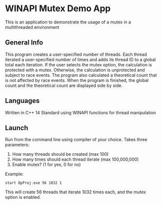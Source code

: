# WINAPI Mutex Demo App
This is an application to demonstrate the usage of a mutex in a multithreaded environment
## General Info
This program creates a user-specified number of threads. Each thread iterated a user-specified number of times and adds its
thread ID to a global total each iteration. If the user selects the mutex option, the calculation is protected with a mutex. 
Otherwise, the calculation is unprotected and subject to race events. The program also calculated a theoretical count that
is not affected by race events. When the program is finished, the global count and the theoretical count are displayed side 
by side.
## Languages
Written in C++ 14 Standard using WINAPI functions for thread manipulation
## Launch
Run from the command line using compiler of your choice. Takes three parameters:
1. How many threads should be created (max 100)
2. How many times should each thread iterate (max 100,000,000)
3. Enable mutex? (1 for yes, 0 for no)

Example:
```
start OpProj.exe 56 1032 1
```
This will create 56 threads that iterate 1032 times each, and the mutex option is enabled.
